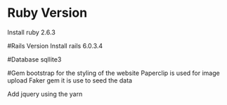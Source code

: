 



# Ruby Version
Install ruby 2.6.3


#Rails Version
Install rails 6.0.3.4

#Database
sqllite3

#Gem
bootstrap for the styling of the website
Paperclip is used for image upload
Faker gem  it is use to seed the data 

Add jquery using the yarn
